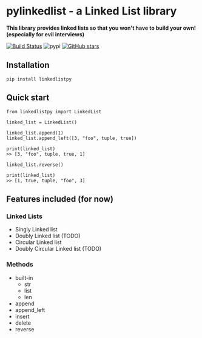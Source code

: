 # pylinkedlist - a Linked List library
**This library provides linked lists so that you won't have to build your own! (especially for evil interviews)**

[![Build Status](https://img.shields.io/endpoint.svg?url=https%3A%2F%2Factions-badge.atrox.dev%2Fpacketsss%2Flinkedlistpy%2Fbadge%3Fref%3Dmain&style=for-the-badge)](https://actions-badge.atrox.dev/packetsss/linkedlistpy/goto?ref=main) ![pypi](https://shields.io/pypi/v/linkedlistpy?style=for-the-badge) [![GitHub stars](https://img.shields.io/github/stars/packetsss/linkedlistpy?style=for-the-badge)](https://github.com/packetsss/linkedlistpy/stargazers)


## Installation
```
pip install linkedlistpy
```

## Quick start
```
from linkedlistpy import LinkedList

linked_list = LinkedList()

linked_list.append(1)
linked_list.append_left([3, "foo", tuple, true])

print(linked_list)
>> [3, "foo", tuple, true, 1]

linked_list.reverse()

print(linked_list)
>> [1, true, tuple, "foo", 3]
```





## Features included (for now)

### Linked Lists
- Singly Linked list
- Doubly Linked list (TODO)
- Circular Linked list
- Doubly Circular Linked list (TODO)

### Methods
- built-in
  - str
  - list
  - len
- append
- append_left
- insert
- delete
- reverse
